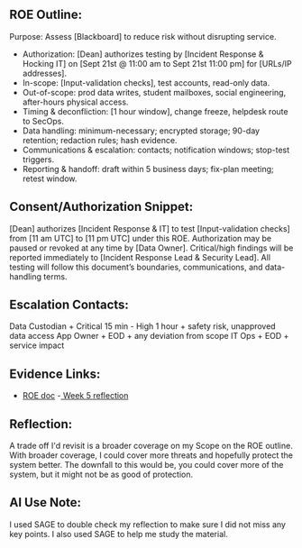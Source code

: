 ## ROE Outline:
Purpose: Assess [Blackboard] to reduce risk without disrupting service.
- Authorization: [Dean] authorizes testing by [Incident Response & Hocking IT] on [Sept 21st @ 11:00 am to Sept 21st 11:00 pm] for [URLs/IP addresses].
- In-scope: [Input-validation checks], test accounts, read-only data.
- Out-of-scope: prod data writes, student mailboxes, social engineering, after-hours physical access.
- Timing & deconfliction: [1 hour window], change freeze, helpdesk route to SecOps.
- Data handling: minimum-necessary; encrypted storage; 90-day retention; redaction rules; hash evidence.
- Communications & escalation: contacts; notification windows; stop-test triggers.
- Reporting & handoff: draft within 5 business days; fix-plan meeting; retest window.

## Consent/Authorization Snippet: 
[Dean] authorizes [Incident Response & IT] to test [Input-validation checks] from [11 am UTC] to [11 pm UTC] under this ROE. Authorization may be paused or revoked at any time by [Data Owner]. Critical/high findings will be reported immediately to [Incident Response Lead & Security Lead]. All testing will follow this document’s boundaries, communications, and data-handling terms.

## Escalation Contacts: 
Data Custodian + Critical 15 min - High 1 hour + safety risk, unapproved data access
App Owner + EOD + any deviation from scope
IT Ops + EOD + service impact

## Evidence Links: 
- [ROE doc](https://drive.google.com/file/d/1oDYU1SrjM2aRuTtuNX7hMJQaWdb_bTQJ/view?usp=drive_link)
-[ Week 5 reflection](https://drive.google.com/file/d/1Z7gIjNhF4f0yBWYlG1Jwr8cYf6VgHzfl/view?usp=drive_link)

## Reflection:
A trade off I'd revisit is a broader coverage on my Scope on the ROE outline. With broader coverage, I could cover more threats and hopefully protect the system better. The downfall to this would be, you could cover more of the system, but it might not be as good of protection.

## AI Use Note: 
I used SAGE to double check my reflection to make sure I did not miss any key points. I also used SAGE to help me study the material. 
